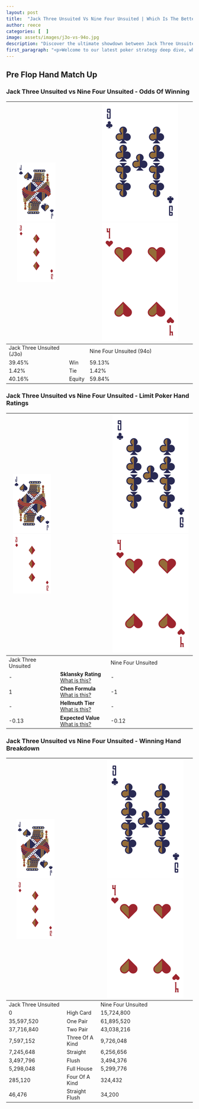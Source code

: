 ```yaml
---
layout: post
title:  "Jack Three Unsuited Vs Nine Four Unsuited | Which Is The Better Hand In Poker? A Complete Guide"
author: reece
categories: [  ]
image: assets/images/j3o-vs-94o.jpg
description: "Discover the ultimate showdown between Jack Three Unsuited and Nine Four Unsuited in poker! Uncover the odds, strategies, and scenarios where one hand triumphs over the other. Get ready to up your poker game with this thrilling analysis."
first_paragraph: "<p>Welcome to our latest poker strategy deep dive, where we're pitting two distinct hands against each other in a high-stakes showdown: Jack Three Unsuited vs Nine Four Unsuited.</p><p>In the dynamic world of poker, every decision counts, and knowing which hand holds the upper hand is key to your success at the table.</p><p>In this article, we'll dissect these two hands, explore the scenarios where one dominates the other, and equip you with the knowledge to make strategic choices that can tip the odds in your favor.</p><p>Get ready to unravel the intriguing dynamics of these poker hands and elevate your game to new heights.</p>"
---
```




[comment]: # (sp0)

## Pre Flop Hand Match Up

<div class="table hand-ratings" markdown="1"> 



### Jack Three Unsuited vs Nine Four Unsuited - Odds Of Winning


    
| ![image info](assets/images/hand1/J.png) ![image info](assets/images/hand1/3o.png) |  | ![image info](assets/images/hand2/9.png) ![image info](assets/images/hand2/4o.png) |
| -------- | -------- | -------- |
| Jack Three Unsuited (J3o) |  | Nine Four Unsuited (94o) |
| 39.45% | Win | 59.13% |
| 1.42% | Tie | 1.42% |
| 40.16% | Equity | 59.84% |




[comment]: # (sp1)



### Jack Three Unsuited vs Nine Four Unsuited - Limit Poker Hand Ratings


    
| ![image info](assets/images/hand1/J.png) ![image info](assets/images/hand1/3o.png) |  | ![image info](assets/images/hand2/9.png) ![image info](assets/images/hand2/4o.png) |
| -------- | -------- | -------- |
| Jack Three Unsuited |  | Nine Four Unsuited |
| - | **Sklansky Rating** [What is this?](/sklansky-rating-explained) | - |
| 1 | **Chen Formula** [What is this?](/chen-formula-explained) | -1 |
| - | **Hellmuth Tier** [What is this?](/Hellmuth-tier-explained) | - |
| -0.13 | **Expected Value** [What is this?](/expected-value-explained) | -0.12 |




[comment]: # (sp2)



### Jack Three Unsuited vs Nine Four Unsuited - Winning Hand Breakdown


    
| ![image info](assets/images/hand1/J.png) ![image info](assets/images/hand1/3o.png) |  | ![image info](assets/images/hand2/9.png) ![image info](assets/images/hand2/4o.png) |
| -------- | -------- | -------- |
| Jack Three Unsuited |  | Nine Four Unsuited |
| 0 | High Card | 15,724,800 |
| 35,597,520 | One Pair | 61,895,520 |
| 37,716,840 | Two Pair | 43,038,216 |
| 7,597,152 | Three Of A Kind | 9,726,048 |
| 7,245,648 | Straight | 6,256,656 |
| 3,497,796 | Flush | 3,494,376 |
| 5,298,048 | Full House | 5,299,776 |
| 285,120 | Four Of A Kind | 324,432 |
| 46,476 | Straight Flush | 34,200 |




[comment]: # (sp3)



</div>

[comment]: # (sp4)



[comment]: # (sp5)

